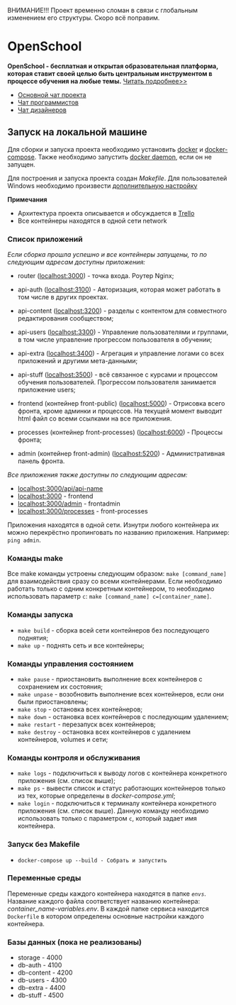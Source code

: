ВНИМАНИЕ!!! Проект временно сломан в связи с глобальным изменением его структуры. Скоро всё поправим.

# OpenSchool

**OpenSchool - бесплатная и открытая образовательная платформа, которая ставит своей целью быть центральным инструментом в процессе обучения на любые темы.**
[Читать подробнее>>](https://grandcore.org/#/ru/openschool)

- [Основной чат проекта](https://t.me/openschool_chat)
- [Чат программистов](https://t.me/joinchat/CdXoy9PeAjI2NTJh)
- [Чат дизайнеров](https://t.me/joinchat/2JC3zklOvggxN2Jh)

## Запуск на локальной машине

Для сборки и запуска проекта необходимо установить [docker](https://www.docker.com/https://www.docker.com/get-started) и [docker-compose](https://docs.docker.com/compose/install/). Также необходимо запустить [docker daemon](https://docs.docker.com/config/daemon/), если он не запущен.

Для построения и запуска проекта создан _Makefile_. Для пользователей Windows необходимо произвести [дополнительную настройку](https://stackoverflow.com/questions/2532234/how-to-run-a-makefile-in-windows)

**Примечания**

- Архитектура проекта описывается и обсуждается в [Trello](https://trello.com/b/POeLUekC)
- Все контейнеры находятся в одной сети network

### Список приложений

_Если сборка прошла успешно и все контейнеры запущены, то по следующим адресам доступны приложения:_

- router ([localhost:3000](http://localhost:3000)) - точка входа. Роутер Nginx;
- api-auth ([localhost:3100](http://localhost:3100)) - Авторизация, которая может работать в том числе в других проектах.
- api-content ([localhost:3200](http://localhost:3200)) - разделы с контентом для совместного редактирования сообществом;
- api-users ([localhost:3300](http://localhost:3300)) - Управление пользователями и группами, в том числе управление прогрессом пользователя в обучении;
- api-extra ([localhost:3400](http://localhost:3400)) - Агрегация и управление логами со всех приложений и другими мета-данными;
- api-stuff ([localhost:3500](http://localhost:3500)) - всё связанное с курсами и процессом обучения пользователей. Прогрессом пользователя занимается приложение users;

- frontend (контейнер front-public) ([localhost:5000](http://localhost:5000)) - Отрисовка всего фронта, кроме админки и процессов. На текущей момент выводит html файл со всеми ссылками на все приложения. 
- processes (контейнер front-processes) ([localhost:6000](http://localhost:6000)) - Процессы фронта;
- admin (контейнер front-admin) ([localhost:5200](http://localhost:5100)) - Административная панель фронта.

_Все приложения также доступны по следующим адресам:_
- [localhost:3000/api/api-name](localhost:3000/api/api-name)
- [localhost:3000](localhost:3000) - frontend
- [localhost:3000/admin](localhost:3000/admin) - frontadmin
- [localhost:3000/processes](localhost:3000/processes) - front-processes

Приложения находятся в одной сети. Изнутри любого контейнера их можно перекрёстно пропинговать по названию приложения. Например: `ping admin`.


### Команды make
Все make команды устроены следующим образом: `make [command_name]` для взаимодействия сразу со всеми контейнерами. Если необходимо работать только с одним конкретным контейнером, то необходимо использовать параметр `c`: `make [command_name] с=[container_name]`.
### Команды запуска

- `make build` - сборка всей сети контейнеров без последующего поднятия;
- `make up` - поднять сеть и все контейнеры;

### Команды управления состоянием

- `make pause` - приостановить выполнение всех контейнеров с сохранением их состояния;
- `make unpase` - возобновить выполнение всех контейнеров, если они были приостановлены;
- `make stop` - остановка всех контейнеров;
- `make down` - остановка всех контейнеров с последующим удалением;
- `make restart` - перезапуск всех контейнеров;
- `make destroy` - остановка всех контейнеров с удалением контейнеров, volumes и сети;

### Команды контроля и обслуживания

- `make logs` - подключиться к выводу логов с контейнера конкретного приложения (см. список выше);
- `make ps` - вывести список и статус работающих контейнеров только из тех, которые определены в _docker-compose.yml_;
- `make login` - подключиться к терминалу контейнера конкретного приложения (см. список выше). Данную команду необходимо использовать только с параметром `c`, который задает имя контейнера.

### Запуск без Makefile

- `docker-compose up --build - Собрать и запустить`

### Переменные среды

Переменные среды каждого контейнера находятся в папке _`envs`_. Название каждого файла соответствует названию контейнера: _container_name-variables.env_.
В каждой папке сервиса находится `Dockerfile` в котором определены основные настройки каждого контейнера.




### Базы данных (пока не реализованы)

- storage - 4000
- db-auth - 4100
- db-content - 4200
- db-users - 4300
- db-extra - 4400
- db-stuff - 4500


